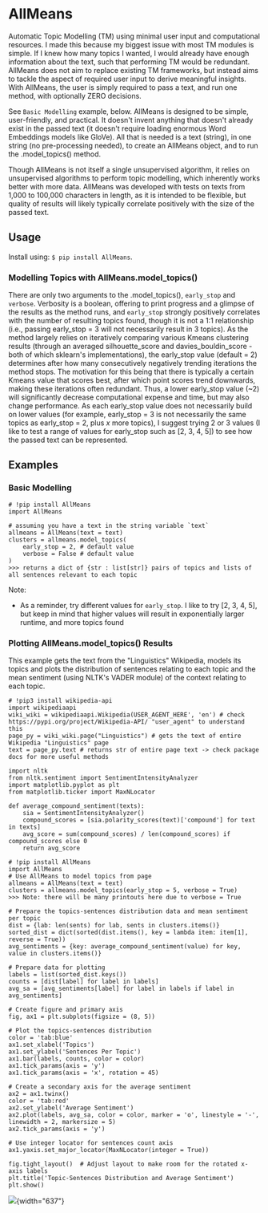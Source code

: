 # AllMeans

Automatic Topic Modelling (TM) using minimal user input and computational resources. I made this because my biggest issue with most TM modules is simple. If I knew how many topics I wanted, I would already have enough information about the text, such that performing TM would be redundant. AllMeans does not aim to replace existing TM frameworks, but instead aims to tackle the aspect of required user input to derive meaningful insights. With AllMeans, the user is simply required to pass a text, and run one method, with optionally ZERO decisions.

See `Basic Modelling` example, below. AllMeans is designed to be simple, user-friendly, and practical. It doesn't invent anything that doesn't already exist in the passed text (it doesn't require loading enormous Word Embeddings models like GloVe). All that is needed is a text (string), in one string (no pre-processing needed), to create an AllMeans object, and to run the .model_topics() method.

Though AllMeans is not itself a single unsupervised algorithm, it relies on unsupervised algorithms to perform topic modelling, which inherently works better with more data. AllMeans was developed with tests on texts from 1,000 to 100,000 characters in length, as it is intended to be flexible, but quality of results will likely typically correlate positively with the size of the passed text.

## Usage

Install using: `$ pip install AllMeans`.

### Modelling Topics with AllMeans.model_topics()

There are only two arguments to the .model_topics(), `early_stop` and `verbose`. Verbosity is a boolean, offering to print progress and a glimpse of the results as the method runs, and `early_stop` strongly positively correlates with the number of resulting topics found, though it is not a 1:1 relationship (i.e., passing early_stop = 3 will not necessarily result in 3 topics). As the method largely relies on iteratively comparing various Kmeans clustering results (through an averaged silhouette_score and davies_bouldin_score - both of which sklearn's implementations), the early_stop value (default = 2) determines after how many consecutively negatively trending iterations the method stops. The motivation for this being that there is typically a certain Kmeans value that scores best, after which point scores trend downwards, making these iterations often redundant. Thus, a lower early_stop value (\~2) will significantly decrease computational expense and time, but may also change performance. As each early_stop value does not necessarily build on lower values (for example, early_stop = 3 is not necessarily the same topics as early_stop = 2, plus *x* more topics), I suggest trying 2 or 3 values (I like to test a range of values for early_stop such as \[2, 3, 4, 5\]) to see how the passed text can be represented.

## Examples

### Basic Modelling

```         
# !pip install AllMeans
import AllMeans

# assuming you have a text in the string variable `text`
allmeans = AllMeans(text = text)
clusters = allmeans.model_topics(
    early_stop = 2, # default value
    verbose = False # default value
)
>>> returns a dict of {str : list[str]} pairs of topics and lists of all sentences relevant to each topic
```

Note:

-   As a reminder, try different values for `early_stop`. I like to try \[2, 3, 4, 5\], but keep in mind that higher values will result in exponentially larger runtime, and more topics found

### Plotting AllMeans.model_topics() Results

This example gets the text from the "Linguistics" Wikipedia, models its topics and plots the distribution of sentences relating to each topic and the mean sentiment (using NLTK's VADER module) of the context relating to each topic.

```         
# !pip3 install wikipedia-api
import wikipediaapi
wiki_wiki = wikipediaapi.Wikipedia(USER_AGENT_HERE', 'en') # check https://pypi.org/project/Wikipedia-API/ "user_agent" to understand this
page_py = wiki_wiki.page("Linguistics") # gets the text of entire Wikipedia "Linguistics" page
text = page_py.text # returns str of entire page text -> check package docs for more useful methods

import nltk
from nltk.sentiment import SentimentIntensityAnalyzer
import matplotlib.pyplot as plt
from matplotlib.ticker import MaxNLocator

def average_compound_sentiment(texts):
    sia = SentimentIntensityAnalyzer()
    compound_scores = [sia.polarity_scores(text)['compound'] for text in texts]
    avg_score = sum(compound_scores) / len(compound_scores) if compound_scores else 0
    return avg_score

# !pip install AllMeans
import AllMeans
# Use AllMeans to model topics from page
allmeans = AllMeans(text = text)
clusters = allmeans.model_topics(early_stop = 5, verbose = True)
>>> Note: there will be many printouts here due to verbose = True

# Prepare the topics-sentences distribution data and mean sentiment per topic
dist = {lab: len(sents) for lab, sents in clusters.items()}
sorted_dist = dict(sorted(dist.items(), key = lambda item: item[1], reverse = True))
avg_sentiments = {key: average_compound_sentiment(value) for key, value in clusters.items()}

# Prepare data for plotting
labels = list(sorted_dist.keys())
counts = [dist[label] for label in labels]
avg_sa = [avg_sentiments[label] for label in labels if label in avg_sentiments]

# Create figure and primary axis
fig, ax1 = plt.subplots(figsize = (8, 5))

# Plot the topics-sentences distribution
color = 'tab:blue'
ax1.set_xlabel('Topics')
ax1.set_ylabel('Sentences Per Topic')
ax1.bar(labels, counts, color = color)
ax1.tick_params(axis = 'y')
ax1.tick_params(axis = 'x', rotation = 45)

# Create a secondary axis for the average sentiment
ax2 = ax1.twinx()
color = 'tab:red'
ax2.set_ylabel('Average Sentiment')
ax2.plot(labels, avg_sa, color = color, marker = 'o', linestyle = '-', linewidth = 2, markersize = 5)
ax2.tick_params(axis = 'y')

# Use integer locator for sentences count axis
ax1.yaxis.set_major_locator(MaxNLocator(integer = True))

fig.tight_layout()  # Adjust layout to make room for the rotated x-axis labels
plt.title('Topic-Sentences Distribution and Average Sentiment')
plt.show()
```

![](example.png){width="637"}